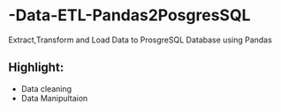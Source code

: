 # -Data-ETL-Pandas2PosgresSQL
Extract,Transform and Load Data to ProsgreSQL Database using Pandas 

## Highlight: 
* Data cleaning
* Data Manipultaion
